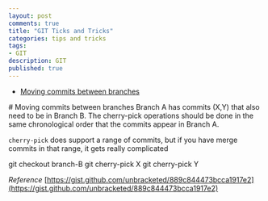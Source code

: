 ```yaml
---
layout: post
comments: true
title: "GIT Ticks and Tricks"
categories: tips and tricks
tags: 
- GIT
description: GIT
published: true
---
```


* [Moving commits between branches](#moving_commits_btw_branches)  

<a name="moving_commits_btw_branches"/>
# Moving commits between branches
Branch A has commits (X,Y) that also need to be in Branch B. 
The cherry-pick operations should be done in the same chronological order that the commits appear in Branch A.

`cherry-pick` does support a range of commits, but if you have merge commits in that range, it gets really complicated

git checkout branch-B
git cherry-pick X
git cherry-pick Y

_Reference_ [https://gist.github.com/unbracketed/889c844473bcca1917e2](https://gist.github.com/unbracketed/889c844473bcca1917e2)